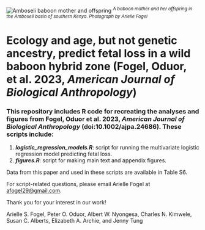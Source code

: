 ![Amboseli baboon mother and offspring](https://user-images.githubusercontent.com/21341857/187446606-67607df1-cb23-4d99-adf6-c3c4ef5fbac5.JPG)
<sup>*A baboon mother and her offspring in the Amboseli basin of southern Kenya. Photograph by Arielle Fogel*</sup>

# Ecology and age, but not genetic ancestry, predict fetal loss in a wild baboon hybrid zone (Fogel, Oduor, et al. 2023, *American Journal of Biological Anthropology*)

### This repository includes R code for recreating the analyses and figures from Fogel, Oduor et al. 2023, *American Journal of Biological Anthropology* (doi:10.1002/ajpa.24686). These scripts include:
1. ***logistic_regression_models.R***: script for running the multivariate logistic regression model predicting fetal loss.
2. ***figures.R***: script for making main text and appendix figures.

Data from this paper and used in these scripts are available in Table S6. 

For script-related questions, please email Arielle Fogel at <afogel29@gmail.com>.

Thank you for your interest in our work!

Arielle S. Fogel, Peter O. Oduor, Albert W. Nyongesa, Charles N. Kimwele, Susan C. Alberts, Elizabeth A. Archie, and Jenny Tung

